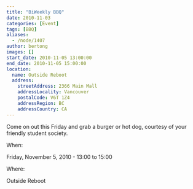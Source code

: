 ```yaml
---
title: "BiWeekly BBQ"
date: 2010-11-03
categories: [Event]
tags: [BBQ]
aliases:
  - /node/1407
author: bertong
images: []
start_date: 2010-11-05 13:00:00
end_date: 2010-11-05 15:00:00
location:
  name: Outside Reboot
  address:
    streetAddress: 2366 Main Mall
    addressLocality: Vancouver
    postalCode: V6T 1Z4
    addressRegion: BC
    addressCountry: CA
---
```


Come on out this Friday and grab a burger or hot dog, courtesy of your friendly student society.

When:

Friday, November 5, 2010 - 13:00 to 15:00

Where:

Outside Reboot
